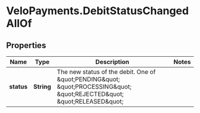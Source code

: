 # VeloPayments.DebitStatusChangedAllOf

## Properties

Name | Type | Description | Notes
------------ | ------------- | ------------- | -------------
**status** | **String** | The new status of the debit. One of \&quot;PENDING\&quot; \&quot;PROCESSING\&quot; \&quot;REJECTED\&quot; \&quot;RELEASED\&quot; | 


